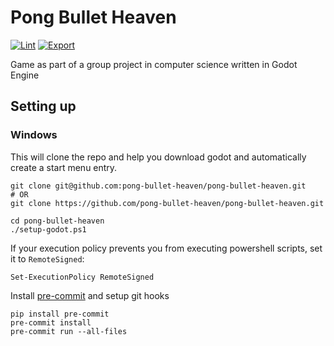 # Pong Bullet Heaven

[![Lint](https://github.com/pong-bullet-heaven/pong-bullet-heaven/actions/workflows/lint.yml/badge.svg)](https://github.com/pong-bullet-heaven/pong-bullet-heaven/actions/workflows/lint.yml)
[![Export](https://github.com/pong-bullet-heaven/pong-bullet-heaven/actions/workflows/export.yml/badge.svg)](https://github.com/pong-bullet-heaven/pong-bullet-heaven/actions/workflows/export.yml)

Game as part of a group project in computer science written in Godot Engine

## Setting up

### Windows

This will clone the repo and help you download godot and automatically create a start menu entry.

```pwsh
git clone git@github.com:pong-bullet-heaven/pong-bullet-heaven.git
# OR
git clone https://github.com/pong-bullet-heaven/pong-bullet-heaven.git

cd pong-bullet-heaven
./setup-godot.ps1
```

If your execution policy prevents you from executing powershell scripts, set it to `RemoteSigned`:

```pwsh
Set-ExecutionPolicy RemoteSigned
```

Install [pre-commit](https://github.com/pre-commit/pre-commit) and setup git hooks

```pwsh
pip install pre-commit
pre-commit install
pre-commit run --all-files
```
